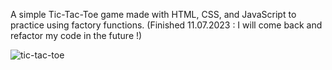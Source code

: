 A simple Tic-Tac-Toe game made with HTML, CSS, and JavaScript to practice using factory functions.
(Finished 11.07.2023 : I will come back and refactor my code in the future !)

![tic-tac-toe](https://github.com/thaph03/Tic-Tac-Toe/assets/107070673/3f1c4da6-4006-4102-b531-dc9ac462f0d2)
